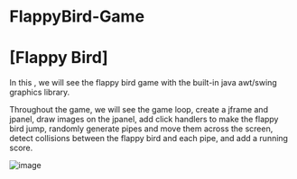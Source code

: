 # FlappyBird-Game
# [Flappy Bird]

In this , we will see the flappy bird game with the built-in java awt/swing graphics library.

Throughout the game, we will see the game loop, create a jframe and jpanel, draw images on the jpanel, add click handlers to make the flappy bird jump, randomly generate pipes and move them across the screen, detect collisions between the flappy bird and each pipe, and add a running score. 

![image](https://github.com/user-attachments/assets/482f371f-4f31-4ac0-809a-17433bddefcb)



